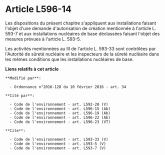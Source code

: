 # Article L596-14

Les dispositions du présent chapitre s'appliquent aux installations faisant l'objet d'une demande d'autorisation de création
mentionnée à l'article L. 593-7 et aux installations nucléaires de base déclassées faisant l'objet des mesures prévues à
l'article L. 593-5. 

Les activités mentionnées au III de l'article L. 593-33 sont contrôlées par l'Autorité de sûreté nucléaire et les inspecteurs
de la sûreté nucléaire dans les mêmes conditions que les installations nucléaires de base.

**Liens relatifs à cet article**

	**Modifié par**:

	  - Ordonnance n°2016-128 du 10 février 2016 - art. 34

	**Cité par**:

	  - Code de l'environnement - art. L592-20 (V)
	  - Code de l'environnement - art. L596-15 (Ab)
	  - Code de l'environnement - art. L596-19 (Ab)
	  - Code de l'environnement - art. L596-22 (Ab)
	  - Code de l'environnement - art. L596-23 (VT)

	**Cite**:

	  - Code de l'environnement - art. L593-33 (V)
	  - Code de l'environnement - art. L593-5 (V)
	  - Code de l'environnement - art. L593-7 (V)
